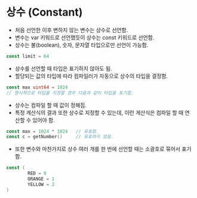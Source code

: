 # 상수 (Constant)

- 처음 선언한 이후 변하지 않는 변수는 상수로 선언함.
- 변수는 var 키워드로 선언했듯이 상수는 const 키워드로 선언함.
- 상수는 불(boolean), 숫자, 문자열 타입으로만 선언이 가능함.

```go
const limit = 64
```

- 상수를 선언할 때 타입은 표기하지 않아도 됨.
- 할당되는 값의 타입에 따라 컴파일러가 자동으로 상수의 타입을 결정함.

```go
const max uint64 = 1024
// 명시적으로 타입을 지정할 경우 다음과 같이 타입을 표기함.
```

- 상수는 컴파일 할 때 값이 정해짐.
- 특정 계산식의 결과 또한 상수로 지정할 수 있는데, 이런 게산식은 컴파일 할 때 연산할 수 있어야 함.

```go
const max = 1024 * 1024   // 유효함.
const c = getNumber()     // 유효하지 않음.
```

- 또한 변수와 마찬가지로 상수 여러 개를 한 번에 선언할 때는 소괄호로 묶어서 표기함.

```go
const (
		RED = 0
		ORANGE = 1
		YELLOW = 2
)
```